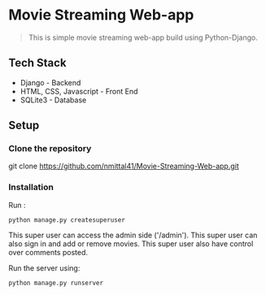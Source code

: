 # Movie Streaming Web-app
>This is simple movie streaming web-app build using Python-Django.

## Tech Stack
- Django - Backend
- HTML, CSS, Javascript - Front End
- SQLite3 - Database

## Setup

### Clone the repository
git clone https://github.com/nmittal41/Movie-Streaming-Web-app.git 

### Installation
Run :
```
python manage.py createsuperuser
```

This super user can access the admin side ('/admin').
This super user can also sign in and add or remove movies.
This super user also have control over comments posted.

Run the server using:
```
python manage.py runserver
```


